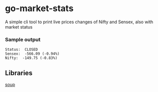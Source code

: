 # go-market-stats
A simple cli tool to print live prices changes of Nifty and Sensex, also with market status

### Sample output
```
Status:  CLOSED
Sensex:  -566.09 (-0.94%)
Nifty:  -149.75 (-0.83%)
```

## Libraries
[soup](https://github.com/anaskhan96/soup)
